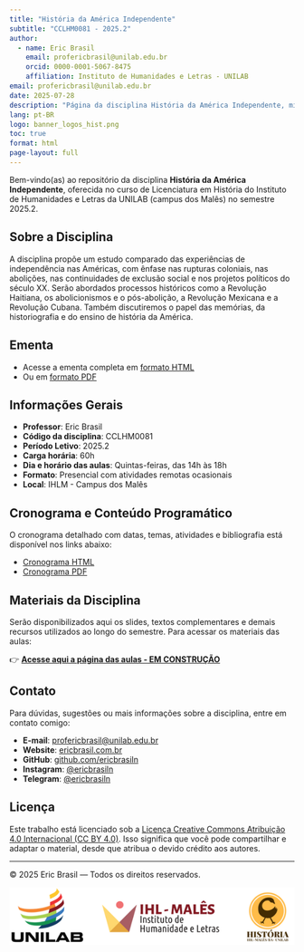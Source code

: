 ```yaml
---
title: "História da América Independente"
subtitle: "CCLHM0081 - 2025.2"
author:
  - name: Eric Brasil
    email: profericbrasil@unilab.edu.br
    orcid: 0000-0001-5067-8475
    affiliation: Instituto de Humanidades e Letras - UNILAB
email: profericbrasil@unilab.edu.br
date: 2025-07-28
description: "Página da disciplina História da América Independente, ministrada pelo Prof. Eric Brasil, no semestre 2025.2, no curso de Licenciatura em História da UNILAB."
lang: pt-BR
logo: banner_logos_hist.png
toc: true
format: html
page-layout: full
---
```


Bem-vindo(as) ao repositório da disciplina **História da América Independente**, oferecida no curso de Licenciatura em História do Instituto de Humanidades e Letras da UNILAB (campus dos Malês) no semestre 2025.2.

## Sobre a Disciplina

A disciplina propõe um estudo comparado das experiências de independência nas Américas, com ênfase nas rupturas coloniais, nas abolições, nas continuidades de exclusão social e nos projetos políticos do século XX. Serão abordados processos históricos como a Revolução Haitiana, os abolicionismos e o pós-abolição, a Revolução Mexicana e a Revolução Cubana. Também discutiremos o papel das memórias, da historiografia e do ensino de história da América.

## Ementa

- Acesse a ementa completa em [formato HTML](https://ericbrasil.com.br/cclhm0081/ementa)
- Ou em [formato PDF](https://ericbrasil.com.br/cclhm0081/ementa.pdf)

## Informações Gerais

- **Professor**: Eric Brasil  
- **Código da disciplina**: CCLHM0081  
- **Período Letivo**: 2025.2  
- **Carga horária**: 60h  
- **Dia e horário das aulas**: Quintas-feiras, das 14h às 18h  
- **Formato**: Presencial com atividades remotas ocasionais  
- **Local**: IHLM - Campus dos Malês  

## Cronograma e Conteúdo Programático

O cronograma detalhado com datas, temas, atividades e bibliografia está disponível nos links abaixo:

- [Cronograma HTML](https://ericbrasil.com.br/cclhm0081/calendario)
- [Cronograma PDF](https://ericbrasil.com.br/cclhm0081/calendario.pdf)

## Materiais da Disciplina

Serão disponibilizados aqui os slides, textos complementares e demais recursos utilizados ao longo do semestre. Para acessar os materiais das aulas:

👉 [**Acesse aqui a página das aulas - EM CONSTRUÇÃO**](https://ericbrasil.com.br/cclhm0081/aulas/)

## Contato

Para dúvidas, sugestões ou mais informações sobre a disciplina, entre em contato comigo:

- **E-mail**: [profericbrasil@unilab.edu.br](mailto:profericbrasil@unilab.edu.br)  
- **Website**: [ericbrasil.com.br](https://ericbrasil.com.br)  
- **GitHub**: [github.com/ericbrasiln](https://github.com/ericbrasiln)  
- **Instagram**: [@ericbrasiln](https://instagram.com/ericbrasiln)  
- **Telegram**: [@ericbrasiln](https://t.me/ericbrasiln)  

## Licença

Este trabalho está licenciado sob a [Licença Creative Commons Atribuição 4.0 Internacional (CC BY 4.0)](https://creativecommons.org/licenses/by/4.0/). Isso significa que você pode compartilhar e adaptar o material, desde que atribua o devido crédito aos autores.

---

© 2025 Eric Brasil — Todos os direitos reservados.

![](banner_logos_hist.png)

